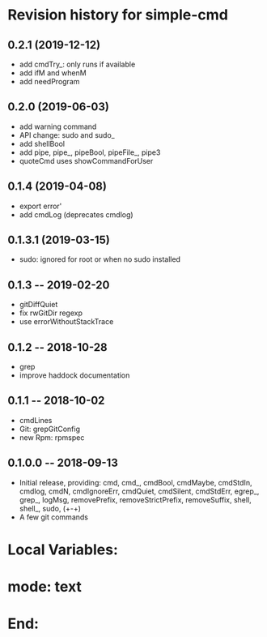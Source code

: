 # Revision history for simple-cmd

## 0.2.1 (2019-12-12)
- add cmdTry_: only runs if available
- add ifM and whenM
- add needProgram

## 0.2.0 (2019-06-03)
- add warning command
- API change: sudo and sudo_
- add shellBool
- add pipe, pipe_, pipeBool, pipeFile_, pipe3
- quoteCmd uses showCommandForUser

## 0.1.4 (2019-04-08)
- export error'
- add cmdLog (deprecates cmdlog)

## 0.1.3.1 (2019-03-15)
- sudo: ignored for root or when no sudo installed

## 0.1.3 -- 2019-02-20
- gitDiffQuiet
- fix rwGitDir regexp
- use errorWithoutStackTrace

## 0.1.2 -- 2018-10-28
- grep
- improve haddock documentation

## 0.1.1 -- 2018-10-02
- cmdLines
- Git: grepGitConfig
- new Rpm: rpmspec

## 0.1.0.0  -- 2018-09-13

- Initial release, providing:
  cmd, cmd_, cmdBool, cmdMaybe, cmdStdIn, cmdlog, cmdN,
  cmdIgnoreErr, cmdQuiet, cmdSilent, cmdStdErr,
  egrep_, grep_, logMsg,
  removePrefix, removeStrictPrefix, removeSuffix,
  shell, shell_, sudo, (+-+)
- A few git commands

# Local Variables:
# mode: text
# End:
